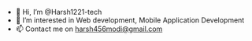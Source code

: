 - 👋 Hi, I’m @Harsh1221-tech
- 👀 I’m interested in Web development, Mobile Application Development
- 📫  Contact me on harsh456modi@gmail.com

<!---
Harsh1221-tech/Harsh1221-tech is a ✨ special ✨ repository because its `README.md` (this file) appears on your GitHub profile.
You can click the Preview link to take a look at your changes.
--->

